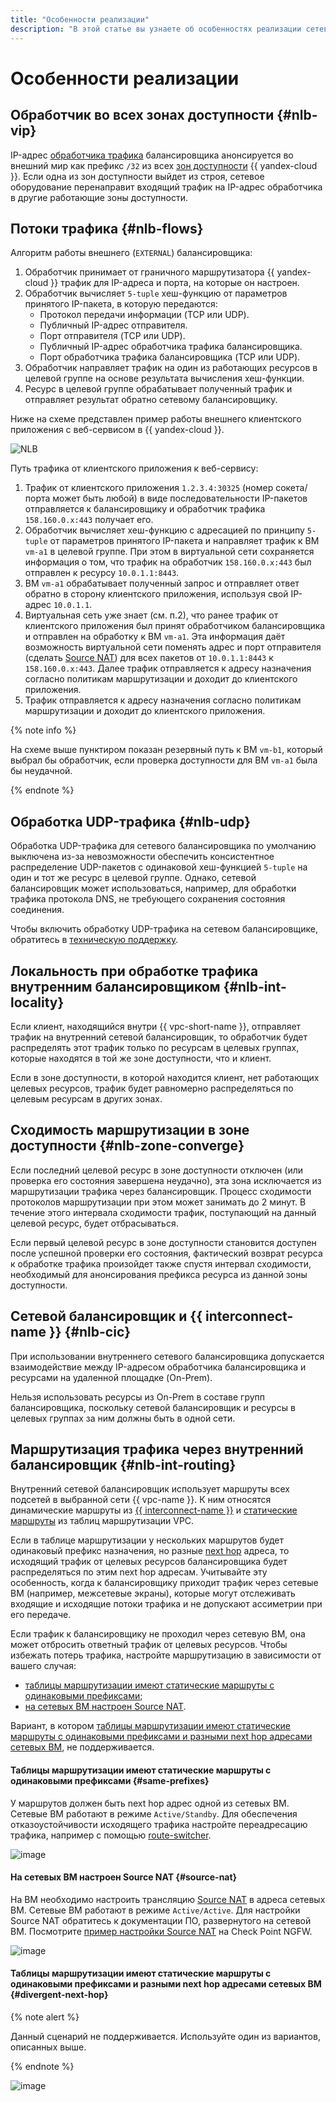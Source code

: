 ```yaml
---
title: "Особенности реализации"
description: "В этой статье вы узнаете об особенностях реализации сетевого балансировщика в {{ yandex-cloud }}: алгоритм работы внешнего балансировщика, обработка UDP-трафика, маршрутизация трафика через внутренний балансировщик и др."
---
```


# Особенности реализации

## Обработчик во всех зонах доступности {#nlb-vip}

IP-адрес [обработчика трафика](listener.md) балансировщика анонсируется во внешний мир как префикс `/32` из всех [зон доступности](../../overview/concepts/geo-scope.md) {{ yandex-cloud }}. Если одна из зон доступности выйдет из строя, сетевое оборудование перенаправит входящий трафик на IP-адрес обработчика в другие работающие зоны доступности.

## Потоки трафика {#nlb-flows}

Алгоритм работы внешнего (`EXTERNAL`) балансировщика:

1. Обработчик принимает от граничного маршрутизатора {{ yandex-cloud }} трафик для IP-адреса и порта, на которые он настроен.
1. Обработчик вычисляет `5-tuple` хеш-функцию от параметров принятого IP-пакета, в которую передаются:
    * Протокол передачи информации (TCP или UDP).
    * Публичный IP-адрес отправителя.
    * Порт отправителя (TCP или UDP).
    * Публичный IP-адрес обработчика трафика балансировщика.
    * Порт обработчика трафика балансировщика (TCP или UDP).
1. Обработчик направляет трафик на один из работающих ресурсов в целевой группе на основе результата вычисления хеш-функции.
1. Ресурс в целевой группе обрабатывает полученный трафик и отправляет результат обратно сетевому балансировщику.

Ниже на схеме представлен пример работы внешнего клиентского приложения с веб-сервисом в {{ yandex-cloud }}.


![NLB](../../_assets/network-load-balancer/nlb-flows.svg)


Путь трафика от клиентского приложения к веб-сервису:

1. Трафик от клиентского приложения `1.2.3.4:30325` (номер сокета/порта может быть любой) в виде последовательности IP-пакетов отправляется к балансировщику и обработчик трафика `158.160.0.x:443` получает его.
1. Обработчик вычисляет хеш-функцию с адресацией по принципу `5-tuple` от параметров принятого IP-пакета и направляет трафик к ВМ `vm-a1` в целевой группе. При этом в виртуальной сети сохраняется информация о том, что трафик на обработчик `158.160.0.x:443` был отправлен к ресурсу `10.0.1.1:8443`.
1. ВМ `vm-a1` обрабатывает полученный запрос и отправляет ответ обратно в сторону клиентского приложения, используя свой IP-адрес `10.0.1.1`.
1. Виртуальная сеть уже знает (см. п.2), что ранее трафик от клиентского приложения был принят обработчиком балансировщика и отправлен на обработку к ВМ `vm-a1`. Эта информация даёт возможность виртуальной сети поменять адрес и порт отправителя (сделать [Source NAT](https://ru.wikipedia.org/wiki/NAT)) для всех пакетов от `10.0.1.1:8443` к `158.160.0.x:443`. Далее трафик отправляется к адресу назначения согласно политикам маршрутизации и доходит до клиентского приложения.
1. Трафик отправляется к адресу назначения согласно политикам маршрутизации и доходит до клиентского приложения.

{% note info %}

На схеме выше пунктиром показан резервный путь к ВМ `vm-b1`, который выбрал бы обработчик, если проверка доступности для ВМ `vm-a1` была бы неудачной.

{% endnote %}

## Обработка UDP-трафика {#nlb-udp}

Обработка UDP-трафика для сетевого балансировщика по умолчанию выключена из-за невозможности обеспечить консистентное распределение UDP-пакетов с одинаковой хеш-функцией `5-tuple` на один и тот же ресурс в целевой группе. Однако, сетевой балансировщик может использоваться, например, для обработки трафика протокола DNS, не требующего сохранения состояния соединения.

Чтобы включить обработку UDP-трафика на сетевом балансировщике, обратитесь в [техническую поддержку](../../support/overview.md).

## Локальность при обработке трафика внутренним балансировщиком {#nlb-int-locality}

Если клиент, находящийся внутри {{ vpc-short-name }}, отправляет трафик на внутренний сетевой балансировщик, то обработчик будет распределять этот трафик только по ресурсам в целевых группах, которые находятся в той же зоне доступности, что и клиент. 

Если в зоне доступности, в которой находится клиент, нет работающих целевых ресурсов, трафик будет равномерно распределяться по целевым ресурсам в других зонах. 

## Сходимость маршрутизации в зоне доступности {#nlb-zone-converge}

Если последний целевой ресурс в зоне доступности отключен (или проверка его состояния завершена неудачно), эта зона исключается из маршрутизации трафика через балансировщик. Процесс сходимости протоколов маршрутизации при этом может занимать до 2 минут. В течение этого интервала сходимости трафик, поступающий на данный целевой ресурс, будет отбрасываться.

Если первый целевой ресурс в зоне доступности становится доступен после успешной проверки его состояния, фактический возврат ресурса к обработке трафика произойдет также спустя интервал сходимости, необходимый для анонсирования префикса ресурса из данной зоны доступности.

## Сетевой балансировщик и {{ interconnect-name }} {#nlb-cic}

При использовании внутреннего сетевого балансировщика допускается взаимодействие между IP-адресом обработчика балансировщика и ресурсами на удаленной площадке (On-Prem).

Нельзя использовать ресурсы из On-Prem в составе групп балансировщика, поскольку сетевой балансировщик и ресурсы в целевых группах за ним должны быть в одной сети.

## Маршрутизация трафика через внутренний балансировщик {#nlb-int-routing}

Внутренний сетевой балансировщик использует маршруты всех подсетей в выбранной сети {{ vpc-name }}. К ним относятся динамические маршруты из [{{ interconnect-name }}](../../interconnect/) и [статические маршруты](../../vpc/concepts/static-routes.md) из таблиц маршрутизации VPC.

Если в таблице маршрутизации у нескольких маршрутов будет одинаковый префикс назначения, но разные [next hop](https://en.wikipedia.org/wiki/Hop_(networking)#Next_hop) адреса, то исходящий трафик от целевых ресурсов балансировщика будет распределяться по этим next hop адресам. Учитывайте эту особенность, когда к балансировщику приходит трафик через сетевые ВМ (например, межсетевые экраны), которые могут отслеживать входящие и исходящие потоки трафика и не допускают ассиметрии при его передаче.

Если трафик к балансировщику не проходил через сетевую ВМ, она может отбросить ответный трафик от целевых ресурсов. Чтобы избежать потерь трафика, настройте маршрутизацию в зависимости от вашего случая:

* [таблицы маршрутизации имеют статические маршруты с одинаковыми префиксами](#same-prefixes);
* [на сетевых ВМ настроен Source NAT](#source-nat).

Вариант, в котором [таблицы маршрутизации имеют статические маршруты с одинаковыми префиксами и разными next hop адресами сетевых ВМ](#divergent-next-hop), не поддерживается.

#### Таблицы маршрутизации имеют статические маршруты с одинаковыми префиксами {#same-prefixes}

У маршрутов должен быть next hop адрес одной из сетевых ВМ. Сетевые ВМ работают в режиме `Active/Standby`. Для обеспечения отказоустойчивости исходящего трафика настройте переадресацию трафика, например с помощью [route-switcher](https://github.com/yandex-cloud-examples/yc-route-switcher/tree/main).

![image](../../_assets/network-load-balancer/nlb-int-routing-1.svg)

#### На сетевых ВМ настроен Source NAT {#source-nat}

На ВМ необходимо настроить трансляцию [Source NAT](https://en.wikipedia.org/wiki/Network_address_translation#SNAT) в адреса сетевых ВМ. Сетевые ВМ работают в режиме `Active/Active`. Для настройки Source NAT обратитесь к документации ПО, развернутого на сетевой ВМ. Посмотрите [пример настройки Source NAT](../../tutorials/routing/high-accessible-dmz.md#setup-static-nat) на Check Point NGFW.

![image](../../_assets/network-load-balancer/nlb-int-routing-2.svg)

#### Таблицы маршрутизации имеют статические маршруты с одинаковыми префиксами и разными next hop адресами сетевых ВМ {#divergent-next-hop}

{% note alert %}

Данный сценарий не поддерживается. Используйте один из вариантов, описанных выше.

{% endnote %}

![image](../../_assets/network-load-balancer/nlb-int-routing-3.svg)
